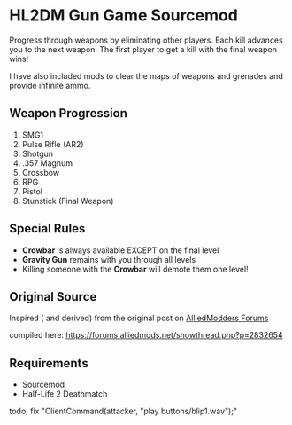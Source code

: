# HL2DM Gun Game Sourcemod

Progress through weapons by eliminating other players. Each kill advances you to the next weapon. The first player to get a kill with the final weapon wins!

I have also included mods to clear the maps of weapons and grenades and provide infinite ammo. 
## Weapon Progression

1. SMG1
2. Pulse Rifle (AR2)
3. Shotgun
4. .357 Magnum
5. Crossbow
6. RPG
7. Pistol
8. Stunstick (Final Weapon)

## Special Rules

- **Crowbar** is always available EXCEPT on the final level
- **Gravity Gun** remains with you through all levels
- Killing someone with the **Crowbar** will demote them one level!

## Original Source

Inspired ( and derived) from the original post on [AlliedModders Forums](https://forums.alliedmods.net/showthread.php?p=2803056)

compiled here: https://forums.alliedmods.net/showthread.php?p=2832654

## Requirements

- Sourcemod
- Half-Life 2 Deathmatch

todo;
fix "ClientCommand(attacker, "play buttons/blip1.wav");"
